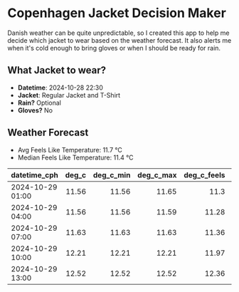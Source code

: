 
# Copenhagen Jacket Decision Maker

Danish weather can be quite unpredictable, so I created this app to help me decide which jacket to wear based on the weather forecast. 
It also alerts me when it's cold enough to bring gloves or when I should be ready for rain.

## What Jacket to wear?

- **Datetime**: 2024-10-28 22:30
- **Jacket**: Regular Jacket and T-Shirt
- **Rain?** Optional
- **Gloves?** No

## Weather Forecast
- Avg Feels Like Temperature: 11.7 °C
- Median Feels Like Temperature: 11.4 °C

| datetime_cph     |   deg_c |   deg_c_min |   deg_c_max |   deg_c_feels | weather   | wind   | rain   |
|:-----------------|--------:|------------:|------------:|--------------:|:----------|:-------|:-------|
| 2024-10-29 01:00 |   11.56 |       11.56 |       11.65 |         11.3  | Clouds    | Low    | None   |
| 2024-10-29 04:00 |   11.56 |       11.56 |       11.59 |         11.28 | Clouds    | Low    | None   |
| 2024-10-29 07:00 |   11.63 |       11.63 |       11.63 |         11.36 | Clouds    | Low    | None   |
| 2024-10-29 10:00 |   12.21 |       12.21 |       12.21 |         11.97 | Clouds    | Low    | None   |
| 2024-10-29 13:00 |   12.52 |       12.52 |       12.52 |         12.36 | Rain      | Low    | Low    |
        